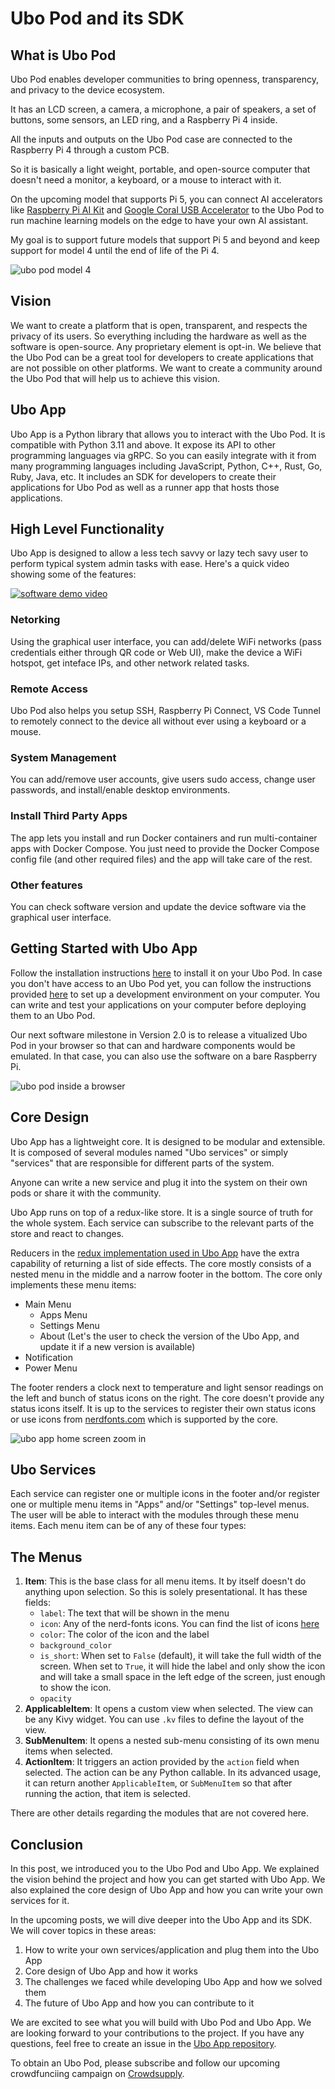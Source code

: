 # Ubo Pod and its SDK

## What is Ubo Pod

Ubo Pod enables developer communities to bring openness, transparency, and privacy to the device ecosystem.

It has an LCD screen, a camera, a microphone, a pair of speakers, a set of buttons, some sensors, an LED ring, and a Raspberry Pi 4 inside.

All the inputs and outputs on the Ubo Pod case are connected to the Raspberry Pi 4 through a custom PCB.

So it is basically a light weight, portable, and open-source computer that doesn't need a monitor, a keyboard, or a mouse to interact with it.

On the upcoming model that supports Pi 5, you can connect AI accelerators like [Raspberry Pi AI Kit](https://www.raspberrypi.com/news/raspberry-pi-ai-kit-available-now-at-70/) and [Google Coral USB Accelerator](https://coral.ai/products/accelerator) to the Ubo Pod to run machine learning models on the edge to have your own AI assistant.

My goal is to support future models that support Pi 5 and beyond and keep support for model 4 until the end of life of the Pi 4.

![ubo pod model 4](./assets/imgs/ubo-pod.jpg)

## Vision

We want to create a platform that is open, transparent, and respects the privacy of its users. So everything including the hardware as well as the software is open-source. Any proprietary element is opt-in.
We believe that the Ubo Pod can be a great tool for developers to create applications that are not possible on other platforms. We want to create a community around the Ubo Pod that will help us to achieve this vision.

## Ubo App

Ubo App is a Python library that allows you to interact with the Ubo Pod. It is compatible with Python 3.11 and above.
It expose its API to other programming languages via gRPC. So you can easily integrate with it from many programming languages including JavaScript, Python, C++, Rust, Go, Ruby, Java, etc.
It includes an SDK for developers to create their applications for Ubo Pod as well as a runner app that hosts those applications.

## High Level Functionality

Ubo App is designed to allow a less tech savvy or lazy tech savy user to perform typical system admin tasks with ease. Here's a quick video showing some of the features:

[![software demo video](https://img.youtube.com/vi/rfOTZ1uKssQ/0.jpg)](https://www.youtube.com/watch?v=rfOTZ1uKssQ)


### Netorking
Using the graphical user interface, you can add/delete WiFi networks (pass credentials either through QR code or Web UI), make the device a WiFi hotspot, get inteface IPs, and other network related tasks.

### Remote Access
Ubo Pod also helps you setup SSH, Raspberry Pi Connect, VS Code Tunnel to remotely connect to the device all without ever using a keyboard or a mouse.

### System Management
You can add/remove user accounts, give users sudo access, change user passwords, and install/enable desktop environments.

### Install Third Party Apps
The app lets you install and run Docker containers and run multi-container apps with Docker Compose. You just need to provide the Docker Compose config file (and other required files) and the app will take care of the rest.

### Other features
You can check software version and update the device software via the graphical user interface.

## Getting Started with Ubo App

Follow the installation instructions [here](https://github.com/ubopod/ubo_app#-installation) to install it on your Ubo Pod.
In case you don't have access to an Ubo Pod yet, you can follow the instructions provided [here](https://github.com/ubopod/ubo_app#development) to set up a development environment on your computer. You can write and test your applications on your computer before deploying them to an Ubo Pod.

Our next software milestone in Version 2.0 is to release a vitualized Ubo Pod in your browser so that can and hardware components would be emulated. In that case, you can also use the software on a bare Raspberry Pi.

![ubo pod inside a browser](./assets/imgs/virtual-ubo.png)

## Core Design

Ubo App has a lightweight core. It is designed to be modular and extensible. It is composed of several modules named "Ubo services" or simply "services" that are responsible for different parts of the system.

Anyone can write a new service and plug it into the system on their own pods or share it with the community.

Ubo App runs on top of a redux-like store. It is a single source of truth for the whole system. Each service can subscribe to the relevant parts of the store and react to changes.

Reducers in the [redux implementation used in Ubo App](https://github.com/sassanh/python-redux) have the extra capability of returning a list of side effects.
The core mostly consists of a nested menu in the middle and a narrow footer in the bottom. The core only implements these menu items:

- Main Menu
  - Apps Menu
  - Settings Menu
  - About (Let's the user to check the version of the Ubo App, and update it if a new version is available)
- Notification
- Power Menu

The footer renders a clock next to temperature and light sensor readings on the left and bunch of status icons on the right. The core doesn't provide any status icons itself. It is up to the services to register their own status icons or use icons from [nerdfonts.com](https://www.nerdfonts.com/) which is supported by the core.

![ubo app home screen zoom in](./assets/imgs/ubo-app.png)

## Ubo Services

Each service can register one or multiple icons in the footer and/or register one or multiple menu items in "Apps" and/or "Settings" top-level menus.
The user will be able to interact with the modules through these menu items. Each menu item can be of any of these four types:

## The Menus

1. **Item**: This is the base class for all menu items. It by itself doesn't do anything upon selection. So this is solely presentational. It has these fields:
   - `label`: The text that will be shown in the menu
   - `icon`: Any of the nerd-fonts icons. You can find the list of icons [here](https://www.nerdfonts.com/cheat-sheet)
   - `color`: The color of the icon and the label
   - `background_color`
   - `is_short`: When set to `False` (default), it will take the full width of the screen. When set to `True`, it will hide the label and only show the icon and will take a small space in the left edge of the screen, just enough to show the icon.
   - `opacity`
1. **ApplicableItem**: It opens a custom view when selected. The view can be any Kivy widget. You can use `.kv` files to define the layout of the view.
1. **SubMenuItem**: It opens a nested sub-menu consisting of its own menu items when selected.
1. **ActionItem**: It triggers an action provided by the `action` field when selected. The action can be any Python callable. In its advanced usage, it can return another `ApplicableItem`, or `SubMenuItem` so that after running the action, that item is selected.

There are other details regarding the modules that are not covered here.

## Conclusion

In this post, we introduced you to the Ubo Pod and Ubo App. We explained the vision behind the project and how you can get started with Ubo App. We also explained the core design of Ubo App and how you can write your own services for it.

In the upcoming posts, we will dive deeper into the Ubo App and its SDK. We will cover topics in these areas:

1. How to write your own services/application and plug them into the Ubo App
1. Core design of Ubo App and how it works
1. The challenges we faced while developing Ubo App and how we solved them
1. The future of Ubo App and how you can contribute to it

We are excited to see what you will build with Ubo Pod and Ubo App. We are looking forward to your contributions to the project. If you have any questions, feel free to create an issue in the [Ubo App repository](https://github.com/ubopod/ubo_app/issues/new).

To obtain an Ubo Pod, please subscribe and follow our upcoming crowdfunciing campaign on [Crowdsupply](https://www.crowdsupply.com/ubo-technology/ubo-pod).
